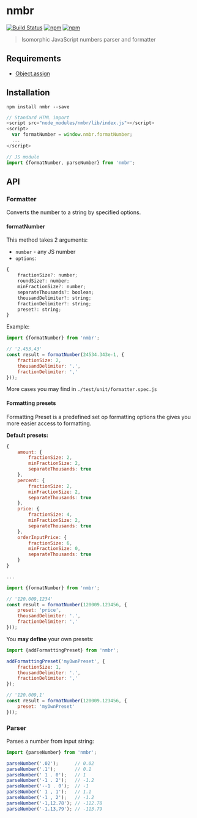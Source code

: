 # nmbr
[![Build Status](https://secure.travis-ci.org/webschik/nmbr.png?branch=master)](https://travis-ci.org/webschik/nmbr)
[![npm](https://img.shields.io/npm/dm/nmbr.svg)](https://www.npmjs.com/package/nmbr)
[![npm](https://img.shields.io/npm/l/nmbr.svg)](https://www.npmjs.com/package/nmbr)

> Isomorphic JavaScript numbers parser and formatter

## Requirements
* [Object.assign]()

## Installation
```shell
npm install nmbr --save
```

```js
// Standard HTML import
<script src="node_modules/nmbr/lib/index.js"></script>
<script>
  var formatNumber = window.nmbr.formatNumber;
  ...
</script>

// JS module
import {formatNumber, parseNumber} from 'nmbr';
```

## API
### Formatter
Converts the number to a string by specified options.

#### formatNumber
This method takes 2 arguments:
* `number` - any JS number
* `options`:
```js
{
    fractionSize?: number;
    roundSize?: number;
    minFractionSize?: number;
    separateThousands?: boolean;
    thousandDelimiter?: string;
    fractionDelimiter?: string;
    preset?: string;
}
```

Example:
```js
import {formatNumber} from 'nmbr';

// '2.453,43'
const result = formatNumber(24534.343e-1, {
    fractionSize: 2,
    thousandDelimiter: '.',
    fractionDelimiter: ','
}));
```

More cases you may find in `./test/unit/formatter.spec.js`

#### Formatting presets
Formatting Preset is a predefined set op formatting options the gives you
more easier access to formatting.

**Default presets:**
```js
{
    amount: {
        fractionSize: 2,
        minFractionSize: 2,
        separateThousands: true
    },
    percent: {
        fractionSize: 2,
        minFractionSize: 2,
        separateThousands: true
    },
    price: {
        fractionSize: 4,
        minFractionSize: 2,
        separateThousands: true
    },
    orderInputPrice: {
        fractionSize: 6,
        minFractionSize: 0,
        separateThousands: true
    }
}

...

import {formatNumber} from 'nmbr';

// '120.009,1234'
const result = formatNumber(120009.123456, {
    preset: 'price',
    thousandDelimiter: '.',
    fractionDelimiter: ','
}));
```

You **may define** your own presets:
```js
import {addFormattingPreset} from 'nmbr';

addFormattingPreset('myOwnPreset', {
    fractionSize: 1,
    thousandDelimiter: '.',
    fractionDelimiter: ','
});

// '120.009,1'
const result = formatNumber(120009.123456, {
    preset: 'myOwnPreset'
}));
```

### Parser
Parses a number from input string:

```js
import {parseNumber} from 'nmbr';

parseNumber('.02');      // 0.02
parseNumber('.1');       // 0.1
parseNumber(' 1 . 0');   // 1
parseNumber('-1 . 2');   // -1.2
parseNumber('--1 . 0');  // -1
parseNumber(' 1 , 1');   // 1.1
parseNumber('-1 , 2');   // -1.2
parseNumber('-1,12.78'); // -112.78
parseNumber('-1.13,79'); // -113.79
```
